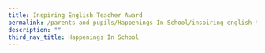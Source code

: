```yaml
---
title: Inspiring English Teacher Award
permalink: /parents-and-pupils/Happenings-In-School/inspiring-english-teacher-award
description: ""
third_nav_title: Happenings In School
---
```


